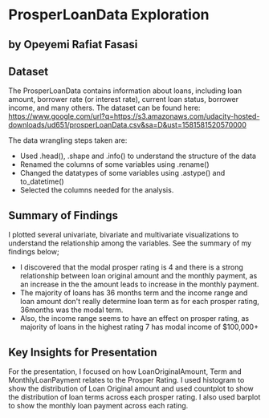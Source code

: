 # ProsperLoanData Exploration
## by Opeyemi Rafiat Fasasi


## Dataset
The ProsperLoanData contains information about loans, including loan amount, borrower rate (or interest rate), current loan status, borrower income, and many others.
The dataset can be found here: https://www.google.com/url?q=https://s3.amazonaws.com/udacity-hosted-downloads/ud651/prosperLoanData.csv&sa=D&ust=1581581520570000

The data wrangling steps taken are:
- Used .head(), .shape and .info() to understand the structure of the data
- Renamed the columns of some variables using .rename()
- Changed the datatypes of some variables using .astype() and to_datetime()
- Selected the columns needed for the analysis.

## Summary of Findings
I plotted several univariate, bivariate and multivariate visualizations to understand the relationship among the variables. See the summary of my findings below;
- I discovered that the modal prosper rating is 4 and there is a strong relationship between loan original amount and the monthly payment, as an increase in the the amount leads to increase in the monthly payment.
- The majority of loans has 36 months term and the income range and loan amount don't really determine loan term as for each prosper rating,
36months was the modal term.
- Also, the income range seems to have an effect on prosper rating, as majority of loans in the highest rating 7 has modal income of $100,000+


## Key Insights for Presentation
For the presentation, I focused on how LoanOriginalAmount, Term and MonthlyLoanPayment relates to the Prosper Rating. I used histogram to show the distribution of Loan Original amount and used countplot to show the distribution of loan terms across each prosper rating. I also used barplot to show the monthly loan payment across each rating.


